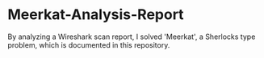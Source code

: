 # Meerkat-Analysis-Report
By analyzing a Wireshark scan report, I solved 'Meerkat', a Sherlocks type problem, which is documented in this repository.
